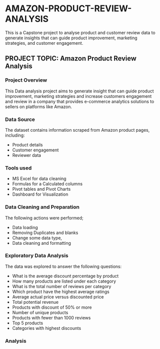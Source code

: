 # AMAZON-PRODUCT-REVIEW-ANALYSIS
 This is a Capstone project to analyse product and customer review data to generate insights that can guide product improvement, marketing strategies, and customer engagement.

 ## PROJECT TOPIC: Amazon Product Review Analysis

 ### Project Overview
This Data analysis project aims to generate insight that can guide product improvement, marketing strategies and increase customers engagement and review in a company that provides e-commerce analytics solutions to sellers on platforms like Amazon.

### Data Source
The dataset contains information scraped from Amazon product pages, including:
- Product details
- Customer engagement
- Reviewer data

### Tools used
- MS Excel for data cleaning
- Formulas for a Calculated columns
- Pivot tables and Pivot Charts
- Dashboard for Visualization

### Data Cleaning and Preparation
The following actions were performed;
- Data loading 
- Removing Duplicates and blanks 
- Change some data type,
- Data cleaning and formatting

### Exploratory Data Analysis
The data was explored to answer the following questions:
- What is the average discount percentage by product
- How many products are listed under each category
- What is the total number of reviews per category
- Which product have the highest average ratings
- Average actual price versus discounted price
- Total potential revenue
- Products with discount of 50% or more
- Number of unique products
- Products with fewer than 1000 reviews
- Top 5 products
- Categories with highest discounts

### Analysis















